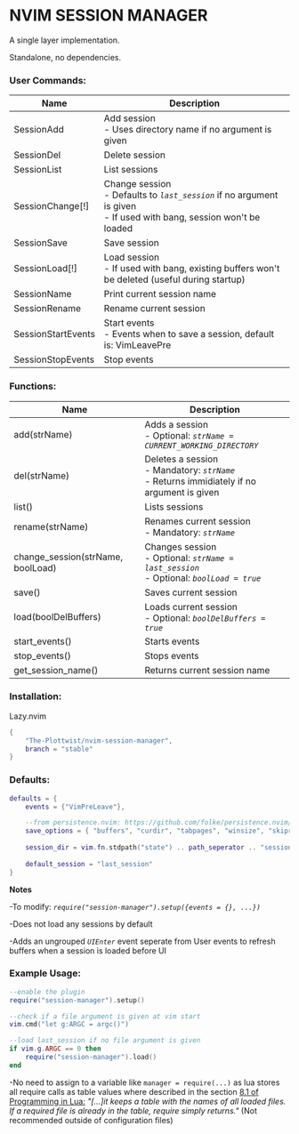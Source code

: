 # NVIM SESSION MANAGER

A single layer implementation.
  
Standalone, no dependencies.
  
  
### User Commands:

|Name|Description|
|---|---|
|SessionAdd|Add session <br>- Uses directory name if no argument is given|
|SessionDel|Delete session|
|SessionList|List sessions|
|SessionChange[!]|Change session <br>- Defaults to *```last_session```* if no argument is given <br>- If used with bang, session won't be loaded|
|SessionSave|Save session|
|SessionLoad[!]|Load session <br>- If used with bang, existing buffers won't be deleted (useful during startup)|
|SessionName|Print current session name|
|SessionRename|Rename current session|
|SessionStartEvents|Start events <br>- Events when to save a session, default is: VimLeavePre|
|SessionStopEvents|Stop events|
  
  
### Functions:
|Name|Description|
|---|---|
|add(strName)|Adds a session <br>- Optional: *```strName = CURRENT_WORKING_DIRECTORY```*|
|del(strName)|Deletes a session <br>- Mandatory: *```strName```* <br>- Returns immidiately if no argument is given|
|list()|Lists sessions|
|rename(strName)|Renames current session <br>- Mandatory: *```strName```*|
|change_session(strName, boolLoad)|Changes session <br>- Optional: *```strName = last_session```* <br>- Optional: *```boolLoad = true```*|
|save()|Saves current session|
|load(boolDelBuffers)|Loads current session <br>- Optional: *```boolDelBuffers = true```*|
|start_events()|Starts events|
|stop_events()|Stops events|
|get_session_name()|Returns current session name|
  
  
### Installation:
Lazy.nvim
```lua
{
	"The-Plottwist/nvim-session-manager",
	branch = "stable"
}
```
  
  
### Defaults:
```lua
defaults = {
	events = {"VimPreLeave"},

	--from persistence.nvim: https://github.com/folke/persistence.nvim/blob/main/lua/persistence/config.lua
	save_options = { "buffers", "curdir", "tabpages", "winsize", "skiprtp" },
	
	session_dir = vim.fn.stdpath("state") .. path_seperator .. "sessions",
	
	default_session = "last_session"
}
```
  
  
**Notes**
  
-To modify: *```require("session-manager").setup({events = {}, ...})```*
  
-Does not load any sessions by default
  
-Adds an ungrouped *```UIEnter```* event seperate from User events to refresh buffers when a session is loaded before UI
  
  
### Example Usage:
```lua
--enable the plugin
require("session-manager").setup()

--check if a file argument is given at vim start
vim.cmd("let g:ARGC = argc()")

--load last_session if no file argument is given
if vim.g.ARGC == 0 then
	require("session-manager").load()
end
```
  
-No need to assign to a variable like ```manager = require(...)``` as lua stores all require calls as table values where described in the section [8.1 of Programming in Lua:](https://www.lua.org/pil/8.1.html) *"[...]it keeps a table with the names of all loaded files. If a required file is already in the table, require simply returns."* (Not recommended outside of configuration files)
  
  
